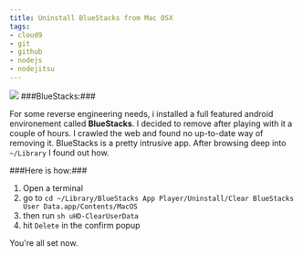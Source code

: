 ```yaml
---
title: Uninstall BlueStacks from Mac OSX
tags:
- cloud9
- git
- github
- nodejs
- nodejitsu
---
```


<img class="thumbnail pull-left" src="/img/personal/posts/2013-05-28-uninstall-bluestacks-from-your-mac/bluestacks-uninstall.png" />
###BlueStacks:###

For some reverse engineering needs, i installed a full featured android environement called **BlueStacks**. I decided to remove after playing with it a couple of hours. I crawled the web and found no up-to-date way of removing it. BlueStacks is a pretty intrusive app.
After browsing deep into `~/Library` I found out how.






###Here is how:###

1. Open a terminal 
2. go to `cd ~/Library/BlueStacks App Player/Uninstall/Clear BlueStacks User Data.app/Contents/MacOS`
3. then run `sh uHD-ClearUserData`
4. hit `Delete` in the confirm popup

You're all set now.